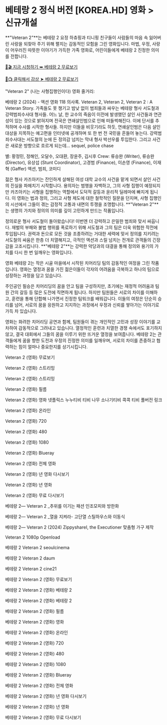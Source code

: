 
# 베테랑 2 정식 버전 [KOREA.HD] 영화 > 신규개설

**"Veteran 2"**는 베테랑 2 요정 하츄핑과 티니핑 친구들이 사람들의 마음 속 잃어버린 사랑을 되찾아 주기 위해 펼치는 감동적인 모험을 그린 영화입니다. 마법, 우정, 사랑이 어우러진 따뜻한 이야기가 가득한 가족 영화로, 어린이들에게 베테랑 2 진정한 의미를 전합니다.

[🔗🎬 지금 시청하기 ➥ 베테랑 2 무료보기](https://t.co/CwaL7NyWQR)

[🎥📺 클릭해서 감상 ➤ 베테랑 2 무료보기](https://t.co/ytmF9ObkQW)

"Veteran 2" (나는 사형집행인이다) 영화 줄거리:

베테랑 2 (2024) - 액션 영화 118 의사록. Veteran 2, Veteran 2, Veteran 2 : A Veteran Story. 가족들도 못 챙기고 밤낮 없이 범죄들과 싸우는 베테랑 형사 서도철과 강력범죄수사대 형사들. 어느 날, 한 교수의 죽음이 이전에 발생했던 살인 사건들과 연관성이 있는 것으로 밝혀지며 전국은 연쇄살인범으로 인해 떠들썩해진다. 이에 단서를 추적하며 수사를 시작한 형사들. 하지만 이들을 비웃기라도 하듯, 연쇄살인범은 다음 살인 대상을 지목하는 예고편을 인터넷에 공개하며 또 한 번 전 국민을 흔들어 놓는다. 강력범죄수사대는 서도철의 눈에 든 정의감 넘치는 막내 형사 박선우를 투입한다. 그리고 사건은 새로운 방향으로 흐르게 되는데... sequel, police chase

별: 황정민, 정해인, 오달수, 오대환, 장윤주, 김시후
Crew: 류승완 (Writer), 류승완 (Director), 유상섭 (Stunt Coordinator), 고경범 (Finance), 이손영 (Finance), 이재혁 (Gaffer)
액션, 범죄, 코미디

젊은 형사 카즈아키는 잔인하게 살해된 여성 대학 교수의 사건을 맡게 되면서 살인 사건의 진실을 파헤치기 시작합니다. 용의자는 범행을 자백하고, 그의 사형 집행이 예정되지만 카즈아키는 사형을 집행하는 역할에서 도덕적 갈등과 윤리적 딜레마에 빠지게 됩니다. 이 영화는 법과 정의, 그리고 사형 제도에 대한 철학적인 질문을 던지며, 사형 집행인의 시선에서 그들이 겪는 감정적 고통과 내면의 투쟁을 조명합니다. **"Veteran 2"**는 생명의 가치와 정의의 의미를 깊이 고민하게 만드는 작품입니다.

정의로운 형사 서도철이 돌아왔습니다! 이번엔 더 강력하고 은밀한 범죄와 맞서 싸웁니다. 재벌의 부패와 불법 행위를 폭로하기 위해 서도철과 그의 팀은 더욱 위험한 작전에 투입됩니다. 권력과 돈으로 모든 것을 조종하려는 거대한 세력에 맞서 정의를 지키려는 서도철의 싸움은 한층 더 치열해지고, 극적인 액션과 스릴 넘치는 전개로 관객들의 긴장감을 고조시킵니다. **"베테랑 2"**는 강력한 악당과의 대결을 통해 정의와 용기의 가치를 다시 한 번 일깨우는 영화입니다.

영화 베테랑 2는 작은 시골 마을에서 시작된 치어리딩 팀의 감동적인 여정을 그린 작품입니다. 영화는 열정과 꿈을 가진 젊은이들이 각자의 어려움을 극복하고 하나의 팀으로 성장하는 과정을 담고 있습니다.

주인공인 필승은 치어리딩의 꿈을 안고 팀을 구성하지만, 초기에는 재정적 어려움과 팀원 간의 갈등 등 많은 도전에 직면하게 됩니다. 하지만 팀원들은 서로의 차이를 이해하고, 훈련을 통해 단합해 나가면서 진정한 팀워크를 배워갑니다. 이들의 여정은 단순히 승리를 넘어, 서로의 꿈을 응원하고 지지하는 과정에서 우정과 신뢰를 쌓아가는 이야기로 가득 차 있습니다.

영화는 화려한 치어리딩 공연과 함께, 팀원들이 겪는 개인적인 고민과 성장 이야기를 교차하여 감동적으로 그려내고 있습니다. 열정적인 훈련과 치열한 경쟁 속에서도 포기하지 않고, 결국 대회에서 그들의 꿈을 이루기 위한 뜨거운 열정을 보여줍니다. 베테랑 2는 관객들에게 꿈을 향한 도전과 우정의 진정한 의미를 일깨우며, 서로의 차이를 존중하고 협력하는 힘이 얼마나 중요한지를 상기시킵니다.

Veteran 2 (영화) 무료보기

Veteran 2 (영화) 스트리밍

Veteran 2 (영화) 스트리밍

Veteran 2 (영화) 필름

Veteran 2 (영화) 영화 넷플릭스 누누티비 티비 나무 소나기티비 콕콕 티비 풀버전 링크

Veteran 2 (영화) 온라인

Veteran 2 (영화) 720

Veteran 2 (영화) 480

Veteran 2 (영화) 1080

Veteran 2 (영화) Blueray

Veteran 2 (영화) 전체 영화

Veteran 2 (영화) 년 영화 다시보기

Veteran 2 (영화) 년 영화

Veteran 2 (영화) 무료 다시보기

베테랑 2— Veteran 2 _추위를 이기는 패션 인조모피와 방한화

베테랑 2— Veteran 2 _열을 지켜라- 고단열 스틸하우스와 이동식

베테랑 2— Veteran 2 (2024) ZippyshareI, the Executioner 맞춤형 가구 제작

Veteran 2 1080p Openload

베테랑 2 Veteran 2 seoulcinema

베테랑 2 Veteran 2 daum

베테랑 2 Veteran 2 cine21

베테랑 2 Veteran 2 (영화) 무료보기

베테랑 2 Veteran 2 (영화) 베테랑 2

베테랑 2 Veteran 2 (영화) 베테랑 2

베테랑 2 Veteran 2 (영화) 필름

베테랑 2 Veteran 2 (영화) 영화

베테랑 2 Veteran 2 (영화) 온라인

베테랑 2 Veteran 2 (영화) 720

베테랑 2 Veteran 2 (영화) 480

베테랑 2 Veteran 2 (영화) 1080

베테랑 2 Veteran 2 (영화) Blueray

베테랑 2 Veteran 2 (영화) 전체 영화

베테랑 2 Veteran 2 (영화) 년 영화 다시보기

베테랑 2 Veteran 2 (영화) 년 영화

베테랑 2 Veteran 2 (영화) 무료 다시보기

